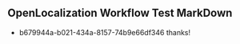 ## OpenLocalization Workflow Test MarkDown
* b679944a-b021-434a-8157-74b9e66df346 thanks!

<!--HONumber=Jul16_HO4-->


